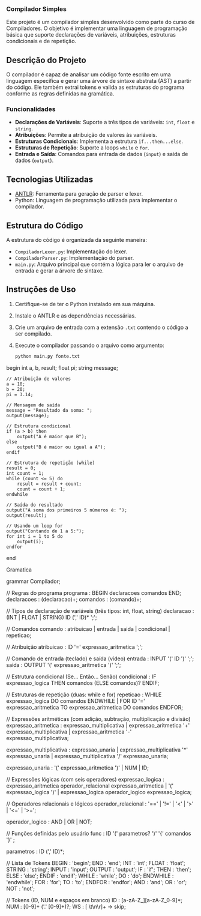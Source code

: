 ### Compilador Simples 

Este projeto é um compilador simples desenvolvido como parte do curso de Compiladores. O objetivo é implementar uma linguagem de programação básica que suporte declarações de variáveis, atribuições, estruturas condicionais e de repetição.

## Descrição do Projeto

O compilador é capaz de analisar um código fonte escrito em uma linguagem específica e gerar uma árvore de sintaxe abstrata (AST) a partir do código. Ele também extrai tokens e valida as estruturas do programa conforme as regras definidas na gramática.

### Funcionalidades

- **Declarações de Variáveis**: Suporte a três tipos de variáveis: `int`, `float` e `string`.
- **Atribuições**: Permite a atribuição de valores às variáveis.
- **Estruturas Condicionais**: Implementa a estrutura `if...then...else`.
- **Estruturas de Repetição**: Suporte a loops `while` e `for`.
- **Entrada e Saída**: Comandos para entrada de dados (`input`) e saída de dados (`output`).

## Tecnologias Utilizadas

- [ANTLR](https://www.antlr.org/): Ferramenta para geração de parser e lexer.
- Python: Linguagem de programação utilizada para implementar o compilador.

## Estrutura do Código

A estrutura do código é organizada da seguinte maneira:

- `CompiladorLexer.py`: Implementação do lexer.
- `CompiladorParser.py`: Implementação do parser.
- `main.py`: Arquivo principal que contém a lógica para ler o arquivo de entrada e gerar a árvore de sintaxe.

## Instruções de Uso

1. Certifique-se de ter o Python instalado em sua máquina.
2. Instale o ANTLR e as dependências necessárias.
3. Crie um arquivo de entrada com a extensão `.txt` contendo o código a ser compilado.
4. Execute o compilador passando o arquivo como argumento:

   ```bash
   python main.py fonte.txt
begin
    int a, b, result;
    float pi;
    string message;

    // Atribuição de valores
    a = 10;
    b = 20;
    pi = 3.14;

    // Mensagem de saída
    message = "Resultado da soma: ";
    output(message);

    // Estrutura condicional
    if (a > b) then
        output("A é maior que B");
    else
        output("B é maior ou igual a A");
    endif

    // Estrutura de repetição (while)
    result = 0;
    int count = 1;
    while (count <= 5) do
        result = result + count;
        count = count + 1;
    endwhile

    // Saída do resultado
    output("A soma dos primeiros 5 números é: ");
    output(result);

    // Usando um loop for
    output("Contando de 1 a 5:");
    for int i = 1 to 5 do
        output(i);
    endfor
end



Gramatica

grammar Compilador;

// Regras do programa
programa      : BEGIN declaracoes comandos END;
declaracoes   : (declaracao)+;
comandos      : (comando)+;

// Tipos de declaração de variáveis (três tipos: int, float, string)
declaracao
  : (INT | FLOAT | STRING) ID (',' ID)* ';';

// Comandos
comando       : atribuicao 
              | entrada 
              | saida 
              | condicional 
              | repeticao;

// Atribuição
atribuicao    : ID '=' expressao_aritmetica ';';

// Comando de entrada (teclado) e saída (vídeo)
entrada       : INPUT '(' ID ')' ';';
saida         : OUTPUT '(' expressao_aritmetica ')' ';';

// Estrutura condicional (Se... Então... Senão)
condicional   : IF expressao_logica THEN comandos (ELSE comandos)? ENDIF;

// Estruturas de repetição (duas: while e for)
repeticao     : WHILE expressao_logica DO comandos ENDWHILE
              | FOR ID '=' expressao_aritmetica TO expressao_aritmetica DO comandos ENDFOR;

// Expressões aritméticas (com adição, subtração, multiplicação e divisão)
expressao_aritmetica
  : expressao_multiplicativa
  | expressao_aritmetica '+' expressao_multiplicativa
  | expressao_aritmetica '-' expressao_multiplicativa;

expressao_multiplicativa
  : expressao_unaria
  | expressao_multiplicativa '*' expressao_unaria
  | expressao_multiplicativa '/' expressao_unaria;

expressao_unaria
  : '(' expressao_aritmetica ')'
  | NUM
  | ID;

// Expressões lógicas (com seis operadores)
expressao_logica 
              : expressao_aritmetica operador_relacional expressao_aritmetica
              | '(' expressao_logica ')'
              | expressao_logica operador_logico expressao_logica;

// Operadores relacionais e lógicos
operador_relacional 
              : '==' 
              | '!=' 
              | '<' 
              | '>' 
              | '<=' 
              | '>=';

operador_logico 
              : AND 
              | OR
              | NOT;

// Funções definidas pelo usuário
func : ID '(' parametros? ')' '{' comandos '}' ;

parametros : ID (',' ID)*;

// Lista de Tokens
BEGIN         : 'begin';
END           : 'end';
INT           : 'int';
FLOAT         : 'float';
STRING        : 'string';
INPUT         : 'input';
OUTPUT        : 'output';
IF            : 'if';
THEN          : 'then';
ELSE          : 'else';
ENDIF         : 'endif';
WHILE         : 'while';
DO            : 'do';
ENDWHILE      : 'endwhile';
FOR           : 'for';
TO            : 'to';
ENDFOR        : 'endfor';
AND           : 'and';
OR            : 'or';
NOT           : 'not';

// Tokens (ID, NUM e espaços em branco)
ID            : [a-zA-Z_][a-zA-Z_0-9]*;
NUM           : [0-9]+ ('.' [0-9]+)?;
WS            : [ \t\n\r]+ -> skip;




